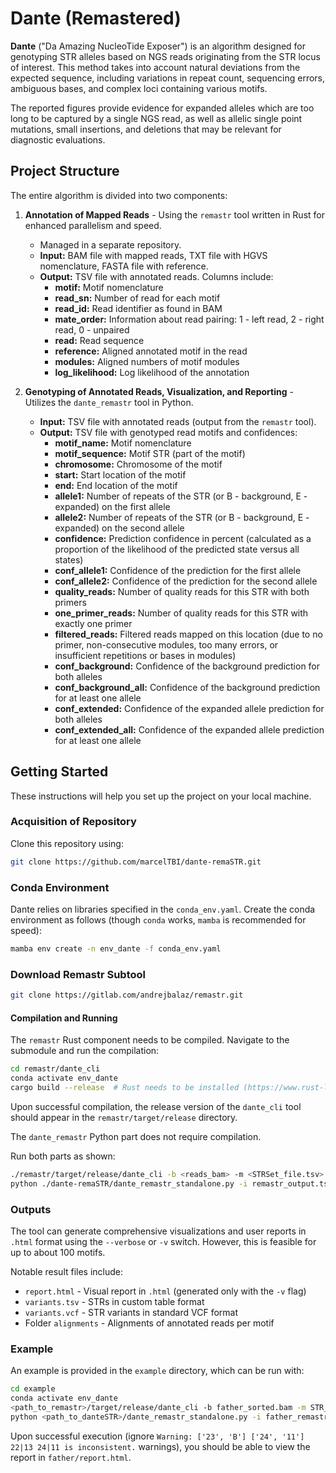 # Dante (Remastered)

**Dante** ("Da Amazing NucleoTide Exposer") is an algorithm designed for genotyping STR alleles based on NGS reads originating from the STR locus of interest. This method takes into account natural deviations from the expected sequence, including variations in repeat count, sequencing errors, ambiguous bases, and complex loci containing various motifs.

The reported figures provide evidence for expanded alleles which are too long to be captured by a single NGS read, as well as allelic single point mutations, small insertions, and deletions that may be relevant for diagnostic evaluations.

## Project Structure

The entire algorithm is divided into two components:

1. **Annotation of Mapped Reads** - Using the `remastr` tool written in Rust for enhanced parallelism and speed.
   - Managed in a separate repository.
   - **Input:** BAM file with mapped reads, TXT file with HGVS nomenclature, FASTA file with reference.
   - **Output:** TSV file with annotated reads. Columns include:
     - **motif:** Motif nomenclature
     - **read_sn:** Number of read for each motif
     - **read_id:** Read identifier as found in BAM
     - **mate_order:** Information about read pairing: 1 - left read, 2 - right read, 0 - unpaired
     - **read:** Read sequence
     - **reference:** Aligned annotated motif in the read
     - **modules:** Aligned numbers of motif modules
     - **log_likelihood:** Log likelihood of the annotation

2. **Genotyping of Annotated Reads, Visualization, and Reporting** - Utilizes the `dante_remastr` tool in Python.
   - **Input:** TSV file with annotated reads (output from the `remastr` tool).
   - **Output:** TSV file with genotyped read motifs and confidences:
     - **motif_name:** Motif nomenclature
     - **motif_sequence:** Motif STR (part of the motif)
     - **chromosome:** Chromosome of the motif
     - **start:** Start location of the motif
     - **end:** End location of the motif
     - **allele1:** Number of repeats of the STR (or B - background, E - expanded) on the first allele
     - **allele2:** Number of repeats of the STR (or B - background, E - expanded) on the second allele
     - **confidence:** Prediction confidence in percent (calculated as a proportion of the likelihood of the predicted state versus all states)
     - **conf_allele1:** Confidence of the prediction for the first allele
     - **conf_allele2:** Confidence of the prediction for the second allele
     - **quality_reads:** Number of quality reads for this STR with both primers
     - **one_primer_reads:** Number of quality reads for this STR with exactly one primer
     - **filtered_reads:** Filtered reads mapped on this location (due to no primer, non-consecutive modules, too many errors, or insufficient repetitions or bases in modules)
     - **conf_background:** Confidence of the background prediction for both alleles
     - **conf_background_all:** Confidence of the background prediction for at least one allele
     - **conf_extended:** Confidence of the expanded allele prediction for both alleles
     - **conf_extended_all:** Confidence of the expanded allele prediction for at least one allele

## Getting Started

These instructions will help you set up the project on your local machine.

### Acquisition of Repository

Clone this repository using:

```bash
git clone https://github.com/marcelTBI/dante-remaSTR.git
```

### Conda Environment

Dante relies on libraries specified in the `conda_env.yaml`. Create the conda environment as follows (though `conda` works, `mamba` is recommended for speed):

```bash
mamba env create -n env_dante -f conda_env.yaml
```

### Download Remastr Subtool

```bash
git clone https://gitlab.com/andrejbalaz/remastr.git
```

#### Compilation and Running

The `remastr` Rust component needs to be compiled. Navigate to the submodule and run the compilation:

```bash
cd remastr/dante_cli
conda activate env_dante
cargo build --release  # Rust needs to be installed (https://www.rust-lang.org/tools/install)
```

Upon successful compilation, the release version of the `dante_cli` tool should appear in the `remastr/target/release` directory.

The `dante_remastr` Python part does not require compilation.

Run both parts as shown:

```bash
./remastr/target/release/dante_cli -b <reads_bam> -m <STRSet_file.tsv> -o remastr_output.tsv
python ./dante-remaSTR/dante_remastr_standalone.py -i remastr_output.tsv -o remastr_output -v
```

### Outputs

The tool can generate comprehensive visualizations and user reports in `.html` format using the `--verbose` or `-v` switch. However, this is feasible for up to about 100 motifs.

Notable result files include:

- `report.html` - Visual report in `.html` (generated only with the `-v` flag)
- `variants.tsv` - STRs in custom table format
- `variants.vcf` - STR variants in standard VCF format
- Folder `alignments` - Alignments of annotated reads per motif

### Example

An example is provided in the `example` directory, which can be run with:

```bash
cd example
conda activate env_dante
<path_to_remastr>/target/release/dante_cli -b father_sorted.bam -m STR_set.tsv -o father_remastr_output.tsv
python <path_to_danteSTR>/dante_remastr_standalone.py -i father_remastr_output.tsv -o father -v
```

Upon successful execution (ignore `Warning: ['23', 'B'] ['24', '11'] 22|13 24|11 is inconsistent.` warnings), you should be able to view the report in `father/report.html`.
